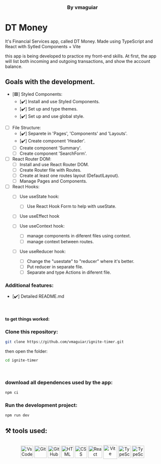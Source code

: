 <h3 style="display: block" align = "center"> By vmaguiar </ h3>

# DT Money

It's Financial Services app, called DT Money. Made using TypeScript and React with Sytled Components + Vite <br>

this app is being developed to practice my front-end skills. At first, the app will list both incoming and outgoing transactions, and show the account balance.

<!-- ## colocar GIF abaixo

<p align='center'>
  <img width='600' src='src/assets/to_readme/t3-app-readme-gif.gif'
</p><br>
 -->

## Goals with the development.

- [🟩] Styled Components:
  - [✔️] Install and use Styled Components.
  - [✔️] Set up and type themes.
  - [✔️] Set up and use global style.
  
- [  ] File Structure:
  - [✔️] Separete in 'Pages', 'Components' and 'Layouts'.
  - [✔️] Create component 'Header'.
  - [  ] Create component 'Summary'.
  - [  ] Create component 'SearchForm'.

- [  ] React Router DOM:
  - [  ] Install and use React Router DOM.
  - [  ] Create Router file with Routes.
  - [  ] Create at least one routes layout (DefautlLayout).
  - [  ] Manage Pages and Components.
  
- [  ] React Hooks:
  - [  ] Use useState hook:
    - [  ] Use React Hook Form to help with useState.
    
  - [  ] Use useEffect hook

  - [  ] Use useContext hook:
    - [  ] manage components in diferent files using context.
    - [  ] manage context between routes.

  - [  ] Use useReducer hook:
    - [  ] Change the "usestate" to "reducer" where it's better.
    - [  ] Put reducer in separate file.
    - [  ] Separate and type Actions in diferent file. <br>

<!-- - [🟩] Immer:
  - [✔️] Use to change the state as if it were mutable.
  
- [🟩] LocalStorage:
  - [✔️] Uses LocalStorage to save the state.

- [🟩] Zod:
  - [✔️] install and use to validate the inputs
  
- [🟩] Date fns:
  - [✔️] use to format and manage the dates <br> -->

### Additional features:

* [✔️] Detailed README.md

<br>

<!-- ## FullStack TypeScript: Front-End and Back-End (Tecnology of your choice) Todo List.

- [] Implement a full-stack Todo List application using TypeScript.
- [] Choose your preferred technology stack for the back-end (e.g., Node.js with Express, NestJS, Next, etc.).
- [] Use React.js with Next.js for the front-end development.
- [] Display a list of tasks with the ability to add, update, and delete tasks.
- [] Include proper error handling and validation.
- [] Add a search/filter feature to search for specific tasks.
- [] Implement a user-friendly UI with appropriate styling.
- [] Design a RESTful API for CRUD operations on the back-end.
- [] Connect the front-end application to the back-end using appropriate API calls.
- [] Handle data synchronization between the client and server. <br>


## FullStack with T3 Stack: Use create-t3-app for bootstrap your Todo List app.

- [✔️] Implement a full-stack Todo List application using create-t3-app.
- [✔️] Use create-t3-app (https://create.t3.gg/) to bootstrap your project.
- [✔️] The back-end will be automatically set up using the create-t3-app stack.
- [✔️] Use React.js with Next.js for the front-end development.
- [✔️] Display a list of tasks with the ability to add, update, and delete tasks
- [✔️] Include proper error handling and validation.
- [-] Add a search/filter feature to search for specific tasks.
- [✔️] Implement a user-friendly UI with appropriate styling.
- [✔️] Design a RESTful API for CRUD operations on the back-end.
- [✔️] Handle data synchronization between the client and server.

### Additional features:

* [-] Card feature with title and todo's (like google keep list).
* [-] display all the cards created.
* [✔️] Detailed README.md -->


#### to get things worked:

### Clone this repository:

```bash 
git clone https://github.com/vmaguiar/ignite-timer.git
```

then open the folder:
```bash 
cd ignite-timer
```
<br>

### download all dependences used by the app:

```bash 
npm ci
```

### Run the development project:

```bash 
npm run dev
```

## ⚒️  tools used:

</div>


 <div style="display: inline_block" align = "center"><br>

  <img align="center" alt="VsCode " height="40" width="40" src="https://cdn.icon-icons.com/icons2/2107/PNG/512/file_type_vscode_icon_130084.png" />
  <img align="center" alt="Git" height="40" width="40" src="https://git-scm.com/images/logos/downloads/Git-Icon-1788C.png" />
  <img align="center" alt="GitHub" height="40" width="40" src="https://cdn-icons-png.flaticon.com/512/25/25231.png" />
  <img align="center" alt="HTML" height="40" width="40" src="https://cdn.jsdelivr.net/gh/devicons/devicon/icons/html5/html5-original.svg" />
  <img align="center" alt="CSS" height="40" width="40" src="https://cdn.jsdelivr.net/gh/devicons/devicon/icons/css3/css3-original.svg"/>
  <img align="center" alt="React " height="40" width="45" src="https://upload.wikimedia.org/wikipedia/commons/thumb/a/a7/React-icon.svg/2300px-React-icon.svg.png" />
  <img align="center" alt="Vite" height="45" width="45" src="https://cdn.worldvectorlogo.com/logos/vitejs.svg" />
  <img align="center" alt="TypeScript" height="40" width="40" src="https://cdn.worldvectorlogo.com/logos/typescript.svg" />
  <img align="center" alt="TypeScript" height="40" width="40" src="https://cdn.worldvectorlogo.com/logos/styled-components-1.svg" />

</div>

